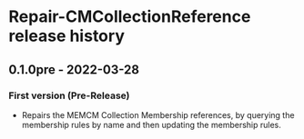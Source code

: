 # Repair-CMCollectionReference release history

## 0.1.0pre - 2022-03-28

### First version (Pre-Release)

* Repairs the MEMCM Collection Membership references, by querying the membership rules by name and then updating the membership rules.
